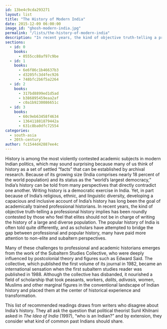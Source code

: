 ```yaml
---
id: 13be4c9cda293271
layout: list
title: "The History of Modern India"
date: 2015-12-09 06:00:00
image_id: "ghosh-modern-india.jpg"
permalink: "/lists/the-history-of-modern-india"
description: "In recent years, the kind of objective truth-telling a professional history implies has been roundly contested by those who feel that elites should not be in charge of writing the history of a large and diverse population. The popular history of India is often told quite differently, and as scholars have attempted to bridge the gap between professional and popular history, many have paid more attention to non-elite and subaltern perspectives."
sections:
  - id: 0
    books:
      - 0555cc88af97c9be
  - id: 1
    books:
      - 6e6f86c1b46637b3
      - d3205fc3d4fec926
      - 748bfc2b6f5a2264
  - id: 2
    books:
      - 317bd8899ed1d5ad
      - b386895459eaa2af
      - c0a1b9230086651c
  - id: 3
    books:
      - 60c9eb63458f4634
      - 136411881879442a
      - 631c8ba0dfc72554
categories:
  - south-asia
  - 20th-century
author: fc1544d42887ee4c
---
```

History is among the most violently contested academic subjects in modern Indian politics, which may sound surprising because many of us think of history as a set of settled “facts” that can be established by archival research.  Because of its growing size (India comprises nearly 18 percent of the world population) and its status as the “world’s largest democracy,” India’s history can be told from many perspectives that directly contradict one another.  Writing history is a democratic exercise in India.  Yet, in part because of India’s religious, ethnic, and linguistic diversity, developing a capacious and inclusive account of India’s history has long been the goal of academically trained professional historians.  In recent years, the kind of objective truth-telling a professional history implies has been roundly contested by those who feel that elites should not be in charge of writing the history of a large and diverse population. The popular history of India is often told quite differently, and as scholars have attempted to bridge the gap between professional and popular history, many have paid more attention to non-elite and subaltern perspectives.  

Many of these challenges to professional and academic historians emerges from the work of the Subaltern Studies Collective, who were deeply influenced by postcolonial theory and figures such as Edward Said. The collective, which published the first volume of its journal in 1982, became an international sensation when the first subaltern studies reader was published in 1988.  Although the collective has disbanded, it nourished a field of scholarship that took peasants, workers, _dalits_, _adivasis_, women, Muslims and other marginal figures in the conventional landscape of Indian history and placed them at the center of historical experience and transformation.  

This list of recommended readings draws from writers who disagree about India’s history.  They all ask the question that political theorist Sunil Khilnani asked in _The Idea of India_ (1997), “who is an Indian?” and by extension, they consider what kind of common past Indians should share.
